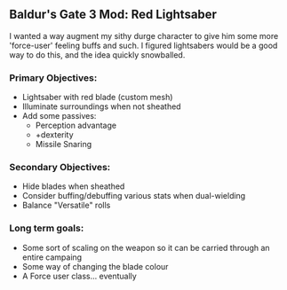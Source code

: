 ## Baldur's Gate 3 Mod: Red Lightsaber

I wanted a way augment my sithy durge character to give him some more 'force-user' feeling buffs and such. I figured lightsabers would be a good way to do this, and the idea quickly snowballed.

### Primary Objectives:
- Lightsaber with red blade (custom mesh)
- Illuminate surroundings when not sheathed
- Add some passives:
    - Perception advantage
    - +dexterity
    - Missile Snaring

### Secondary Objectives:
- Hide blades when sheathed
- Consider buffing/debuffing various stats when dual-wielding
- Balance "Versatile" rolls

### Long term goals:
- Some sort of scaling on the weapon so it can be carried through an entire campaing
- Some way of changing the blade colour
- A Force user class... eventually
